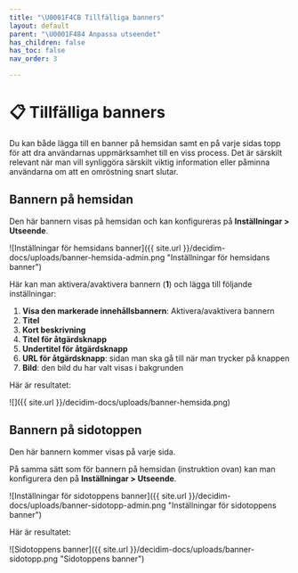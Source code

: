 ```yaml
---
title: "\U0001F4CB Tillfälliga banners"
layout: default
parent: "\U0001F484 Anpassa utseendet"
has_children: false
has_toc: false
nav_order: 3

---
```

# 📋 Tillfälliga banners

Du kan både lägga till en banner på hemsidan samt en på varje sidas topp för att dra användarnas uppmärksamhet till en viss process. Det är särskilt relevant när man vill synliggöra särskilt viktig information eller påminna användarna om att en omröstning snart slutar.

## Bannern på hemsidan

Den här bannern visas på hemsidan och kan konfigureras på **Inställningar > Utseende**.

![Inställningar för hemsidans banner]({{ site.url }}/decidim-docs/uploads/banner-hemsida-admin.png "Inställningar för hemsidans banner")

Här kan man aktivera/avaktivera bannern (**1**) och lägga till följande inställningar:

1. **Visa den markerade innehållsbannern**: Aktivera/avaktivera bannern
2. **Titel**
3. **Kort beskrivning**
4. **Titel för åtgärdsknapp**
5. **Undertitel för åtgärdsknapp**
6. **URL för åtgärdsknapp**: sidan man ska gå till när man trycker på knappen
7. **Bild**: den bild du har valt visas i bakgrunden

Här är resultatet:

![]({{ site.url }}/decidim-docs/uploads/banner-hemsida.png)

## Bannern på sidotoppen

Den här bannern kommer visas på varje sida.

På samma sätt som för bannern på hemsidan (instruktion ovan) kan man konfigurera den på **Inställningar > Utseende**.

![Inställningar för sidotoppens banner]({{ site.url }}/decidim-docs/uploads/banner-sidotopp-admin.png "Inställningar för sidotoppens banner")

Här är resultatet:

![Sidotoppens banner]({{ site.url }}/decidim-docs/uploads/banner-sidotopp.png "Sidotoppens banner")
